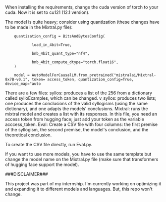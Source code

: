 When installing the requirements, change the cuda version of torch to your cuda. Now it is set to cu121 (12.1 version).

The model is quite heavy; consider using quantization (these changes have to be made in the Mixtral.py file):



        quantization_config = BitsAndBytesConfig(

                load_in_4bit=True,

                bnb_4bit_quant_type="nf4",

                bnb_4bit_compute_dtype="torch.float16", 
        )        

        model = AutoModelForCausalLM.from_pretrained("mistralai/Mixtral-8x7B-v0.1", token= access_token, quantization_config=True, device_map="auto




There are a few files: 
syllos: produces a list of the 256 from a dictionary called sylloExamples, which can be changed.
v_syllos: produces two lists; one produces the conclusions of the valid syllogisms (using the same dictionary), and one adapts the models' conclusions.
Mixtral: runs the mixtral model and creates a list with its responses. In this file, you need an access token from hugging face; just add your token as the variable acccess_token.
Eval: Create a CSV file with four columns: the first premise of the syllogism, the second premise, the model's conclusion, and the theoretical conclusion.

To create the CSV file directly, run Eval.py.

If you want to use more models, you have to use the same template but change the model name on the Mixtral.py file (make sure that transformers of hugging face support the model).

###DISCLAIMER###

This project was part of my internship. I'm currently working on optimizing it and expanding it to different models and languages. But, this repo won't change.


